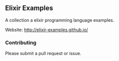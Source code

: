 ## Elixir Examples
A collection a elixir programming language examples.

Website: <http://elixir-examples.github.io/>

### Contributing
Please submit a pull request or issue.
